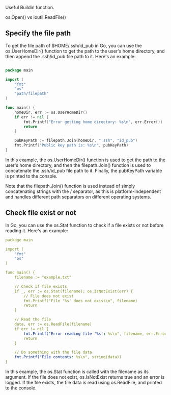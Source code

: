 Useful Buildin function.

os.Open() vs ioutil.ReadFile()


Specify the file path 
-----------------

To get the file path of $HOME/.ssh/id_pub in Go, you can use the os.UserHomeDir() function to get the path to the user's home directory, and then append the .ssh/id_pub file path to it. Here's an example:

```go

package main

import (
	"fmt"
	"os"
	"path/filepath"
)

func main() {
	homeDir, err := os.UserHomeDir()
	if err != nil {
		fmt.Printf("Error getting home directory: %s\n", err.Error())
		return
	}

	pubKeyPath := filepath.Join(homeDir, ".ssh", "id_pub")
	fmt.Printf("Public key path is: %s\n", pubKeyPath)
}
```

In this example, the os.UserHomeDir() function is used to get the path to the user's home directory, and then the filepath.Join() function is used to concatenate the .ssh/id_pub file path to it. Finally, the pubKeyPath variable is printed to the console.

Note that the filepath.Join() function is used instead of simply concatenating strings with the / separator, as this is platform-independent and handles different path separators on different operating systems.


Check file exist or not
--------------------------

In Go, you can use the os.Stat function to check if a file exists or not before reading it. Here's an example:

```yaml
package main

import (
	"fmt"
	"os"
)

func main() {
	filename := "example.txt"

	// Check if file exists
	if _, err := os.Stat(filename); os.IsNotExist(err) {
		// File does not exist
		fmt.Printf("File '%s' does not exist\n", filename)
		return
	}

	// Read the file
	data, err := os.ReadFile(filename)
	if err != nil {
		fmt.Printf("Error reading file '%s': %s\n", filename, err.Error())
		return
	}

	// Do something with the file data
	fmt.Printf("File contents: %s\n", string(data))
}

```

In this example, the os.Stat function is called with the filename as its argument. If the file does not exist, os.IsNotExist returns true and an error is logged. If the file exists, the file data is read using os.ReadFile, and printed to the console.

